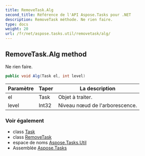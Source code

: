 ```yaml
---
title: RemoveTask.Alg
second_title: Référence de l'API Aspose.Tasks pour .NET
description: RemoveTask méthode. Ne rien faire.
type: docs
weight: 20
url: /fr/net/aspose.tasks.util/removetask/alg/
---
```

## RemoveTask.Alg method

Ne rien faire.

```csharp
public void Alg(Task el, int level)
```

| Paramètre | Taper | La description |
| --- | --- | --- |
| el | Task | Objet à traiter. |
| level | Int32 | Niveau nœud de l'arborescence. |

### Voir également

* class [Task](../../../aspose.tasks/task/)
* class [RemoveTask](../)
* espace de noms [Aspose.Tasks.Util](../../removetask/)
* Assemblée [Aspose.Tasks](../../../)


